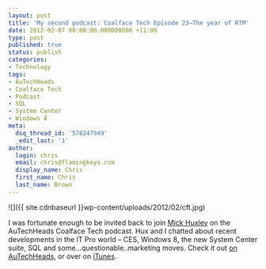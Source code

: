 ```yaml
---
layout: post
title: 'My second podcast: Coalface Tech Episode 23–The year of RTM'
date: 2012-02-07 00:00:00.000000000 +11:00
type: post
published: true
status: publish
categories:
- Technology
tags:
- AuTechHeads
- Coalface Tech
- Podcast
- SQL
- System Center
- Windows 8
meta:
  dsq_thread_id: '578247949'
  _edit_last: '1'
author:
  login: chris
  email: chris@flamingkeys.com
  display_name: Chris
  first_name: Chris
  last_name: Brown
---
```


![]({{ site.cdnbaseurl }}wp-content/uploads/2012/02/cft.jpg)

I was fortunate enough to be invited back to join [Mick Huxley](http://www.twitter.com/thehuxman) on the AuTechHeads Coalface Tech podcast. Hux and I chatted about recent developments in the IT Pro world – CES, Windows 8, the new System Center suite, SQL and some…questionable..marketing moves. Check it out [on AuTechHeads](http://www.autechheads.com/webcasts/coalface-tech-podcast/listen/videoid/131/coalface-tech-episode-23-the-year-of-rtm), or over on [iTunes](http://itunes.apple.com/au/podcast/coalface-tech-official-autechheads/id387586252). 
